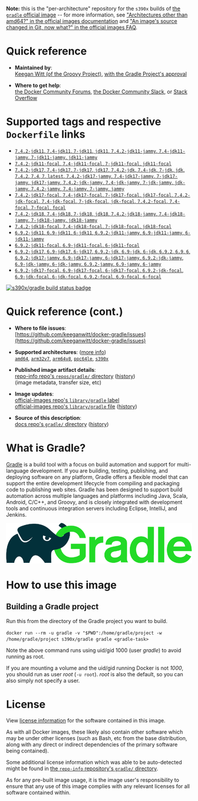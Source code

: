<!--

********************************************************************************

WARNING:

    DO NOT EDIT "gradle/README.md"

    IT IS AUTO-GENERATED

    (from the other files in "gradle/" combined with a set of templates)

********************************************************************************

-->

**Note:** this is the "per-architecture" repository for the `s390x` builds of [the `gradle` official image](https://hub.docker.com/_/gradle) -- for more information, see ["Architectures other than amd64?" in the official images documentation](https://github.com/docker-library/official-images#architectures-other-than-amd64) and ["An image's source changed in Git, now what?" in the official images FAQ](https://github.com/docker-library/faq#an-images-source-changed-in-git-now-what).

# Quick reference

-	**Maintained by**:  
	[Keegan Witt (of the Groovy Project)](https://github.com/keeganwitt/docker-gradle), [with the Gradle Project's approval](https://discuss.gradle.org/t/official-docker-images/21159/8)

-	**Where to get help**:  
	[the Docker Community Forums](https://forums.docker.com/), [the Docker Community Slack](https://dockr.ly/slack), or [Stack Overflow](https://stackoverflow.com/search?tab=newest&q=docker)

# Supported tags and respective `Dockerfile` links

-	[`7.4.2-jdk11`, `7.4-jdk11`, `7-jdk11`, `jdk11`, `7.4.2-jdk11-jammy`, `7.4-jdk11-jammy`, `7-jdk11-jammy`, `jdk11-jammy`](https://github.com/keeganwitt/docker-gradle/blob/c250821d163836c1abfe6c31f59c466cf76d2f69/jdk11/Dockerfile)
-	[`7.4.2-jdk11-focal`, `7.4-jdk11-focal`, `7-jdk11-focal`, `jdk11-focal`](https://github.com/keeganwitt/docker-gradle/blob/c250821d163836c1abfe6c31f59c466cf76d2f69/jdk11-focal/Dockerfile)
-	[`7.4.2-jdk17`, `7.4-jdk17`, `7-jdk17`, `jdk17`, `7.4.2-jdk`, `7.4-jdk`, `7-jdk`, `jdk`, `7.4.2`, `7.4`, `7`, `latest`, `7.4.2-jdk17-jammy`, `7.4-jdk17-jammy`, `7-jdk17-jammy`, `jdk17-jammy`, `7.4.2-jdk-jammy`, `7.4-jdk-jammy`, `7-jdk-jammy`, `jdk-jammy`, `7.4.2-jammy`, `7.4-jammy`, `7-jammy`, `jammy`](https://github.com/keeganwitt/docker-gradle/blob/c250821d163836c1abfe6c31f59c466cf76d2f69/jdk17/Dockerfile)
-	[`7.4.2-jdk17-focal`, `7.4-jdk17-focal`, `7-jdk17-focal`, `jdk17-focal`, `7.4.2-jdk-focal`, `7.4-jdk-focal`, `7-jdk-focal`, `jdk-focal`, `7.4.2-focal`, `7.4-focal`, `7-focal`, `focal`](https://github.com/keeganwitt/docker-gradle/blob/c250821d163836c1abfe6c31f59c466cf76d2f69/jdk17-focal/Dockerfile)
-	[`7.4.2-jdk18`, `7.4-jdk18`, `7-jdk18`, `jdk18`, `7.4.2-jdk18-jammy`, `7.4-jdk18-jammy`, `7-jdk18-jammy`, `jdk18-jammy`](https://github.com/keeganwitt/docker-gradle/blob/c250821d163836c1abfe6c31f59c466cf76d2f69/jdk18/Dockerfile)
-	[`7.4.2-jdk18-focal`, `7.4-jdk18-focal`, `7-jdk18-focal`, `jdk18-focal`](https://github.com/keeganwitt/docker-gradle/blob/c250821d163836c1abfe6c31f59c466cf76d2f69/jdk18-focal/Dockerfile)
-	[`6.9.2-jdk11`, `6.9-jdk11`, `6-jdk11`, `6.9.2-jdk11-jammy`, `6.9-jdk11-jammy`, `6-jdk11-jammy`](https://github.com/keeganwitt/docker-gradle/blob/61f288b37cad7c239861c2183bbd8c16301467a8/jdk11/Dockerfile)
-	[`6.9.2-jdk11-focal`, `6.9-jdk11-focal`, `6-jdk11-focal`](https://github.com/keeganwitt/docker-gradle/blob/61f288b37cad7c239861c2183bbd8c16301467a8/jdk11-focal/Dockerfile)
-	[`6.9.2-jdk17`, `6.9-jdk17`, `6-jdk17`, `6.9.2-jdk`, `6.9-jdk`, `6-jdk`, `6.9.2`, `6.9`, `6`, `6.9.2-jdk17-jammy`, `6.9-jdk17-jammy`, `6-jdk17-jammy`, `6.9.2-jdk-jammy`, `6.9-jdk-jammy`, `6-jdk-jammy`, `6.9.2-jammy`, `6.9-jammy`, `6-jammy`](https://github.com/keeganwitt/docker-gradle/blob/61f288b37cad7c239861c2183bbd8c16301467a8/jdk17/Dockerfile)
-	[`6.9.2-jdk17-focal`, `6.9-jdk17-focal`, `6-jdk17-focal`, `6.9.2-jdk-focal`, `6.9-jdk-focal`, `6-jdk-focal`, `6.9.2-focal`, `6.9-focal`, `6-focal`](https://github.com/keeganwitt/docker-gradle/blob/61f288b37cad7c239861c2183bbd8c16301467a8/jdk17-focal/Dockerfile)

[![s390x/gradle build status badge](https://img.shields.io/jenkins/s/https/doi-janky.infosiftr.net/job/multiarch/job/s390x/job/gradle.svg?label=s390x/gradle%20%20build%20job)](https://doi-janky.infosiftr.net/job/multiarch/job/s390x/job/gradle/)

# Quick reference (cont.)

-	**Where to file issues**:  
	[https://github.com/keeganwitt/docker-gradle/issues](https://github.com/keeganwitt/docker-gradle/issues)

-	**Supported architectures**: ([more info](https://github.com/docker-library/official-images#architectures-other-than-amd64))  
	[`amd64`](https://hub.docker.com/r/amd64/gradle/), [`arm32v7`](https://hub.docker.com/r/arm32v7/gradle/), [`arm64v8`](https://hub.docker.com/r/arm64v8/gradle/), [`ppc64le`](https://hub.docker.com/r/ppc64le/gradle/), [`s390x`](https://hub.docker.com/r/s390x/gradle/)

-	**Published image artifact details**:  
	[repo-info repo's `repos/gradle/` directory](https://github.com/docker-library/repo-info/blob/master/repos/gradle) ([history](https://github.com/docker-library/repo-info/commits/master/repos/gradle))  
	(image metadata, transfer size, etc)

-	**Image updates**:  
	[official-images repo's `library/gradle` label](https://github.com/docker-library/official-images/issues?q=label%3Alibrary%2Fgradle)  
	[official-images repo's `library/gradle` file](https://github.com/docker-library/official-images/blob/master/library/gradle) ([history](https://github.com/docker-library/official-images/commits/master/library/gradle))

-	**Source of this description**:  
	[docs repo's `gradle/` directory](https://github.com/docker-library/docs/tree/master/gradle) ([history](https://github.com/docker-library/docs/commits/master/gradle))

# What is Gradle?

[Gradle](https://gradle.org/) is a build tool with a focus on build automation and support for multi-language development. If you are building, testing, publishing, and deploying software on any platform, Gradle offers a flexible model that can support the entire development lifecycle from compiling and packaging code to publishing web sites. Gradle has been designed to support build automation across multiple languages and platforms including Java, Scala, Android, C/C++, and Groovy, and is closely integrated with development tools and continuous integration servers including Eclipse, IntelliJ, and Jenkins.

![logo](https://raw.githubusercontent.com/docker-library/docs/c3d3ca6beed000f9ba6eabc98f3399158f520256/gradle/logo.png)

# How to use this image

## Building a Gradle project

Run this from the directory of the Gradle project you want to build.

`docker run --rm -u gradle -v "$PWD":/home/gradle/project -w /home/gradle/project s390x/gradle gradle <gradle-task>`

Note the above command runs using uid/gid 1000 (user *gradle*) to avoid running as root.

If you are mounting a volume and the uid/gid running Docker is not *1000*, you should run as user *root* (`-u root`). *root* is also the default, so you can also simply not specify a user.

# License

View [license information](https://gradle.org/license/) for the software contained in this image.

As with all Docker images, these likely also contain other software which may be under other licenses (such as Bash, etc from the base distribution, along with any direct or indirect dependencies of the primary software being contained).

Some additional license information which was able to be auto-detected might be found in [the `repo-info` repository's `gradle/` directory](https://github.com/docker-library/repo-info/tree/master/repos/gradle).

As for any pre-built image usage, it is the image user's responsibility to ensure that any use of this image complies with any relevant licenses for all software contained within.
